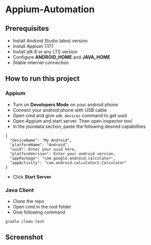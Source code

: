 # Appium-Automation
## Prerequisites
* Install Android Studio latest version
* Install Appium 1.17.1
* Install jdk 8 or any LTS version
* Configure **ANDROID_HOME** and **JAVA_HOME**
* Stable internet connection

## How to run this project
### Appium
* Turn on **Developers Mode** on your android phone
* Connect your android phone with USB cable
* Open cmd and give ```adb devices``` command to get uuid 
* Open Appium and start server. Then open inspector tool
* In the jsondata section, paste the following desired capabilities
```
{
  "deviceName": "My Android",
  "platformName": "Android",
  "uuid": Enter your uuid here,
  "platformVersion": Enter your android version,
  "appPackage": "com.google.android.calculator",
  "appActivity": "com.android.calculator2.Calculator"
}
```
* Click **Start Server**
### Java Client
* Clone the repo
* Open cmd in the root folder
* Give following command
```
gradle clean test
```

## Screenshot
